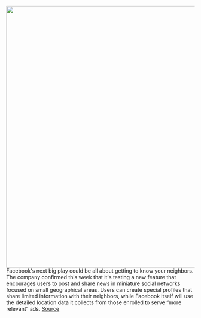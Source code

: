 <img src='https://cdn.vox-cdn.com/thumbor/d-XHQmGOYWxBob4kEGftSugH8qM=/0x0:2040x1360/1200x800/filters:focal(857x517:1183x843)/cdn.vox-cdn.com/uploads/chorus_image/image/67665731/acastro_180828_1777_facebook_0002.0.jpg' width='700px' /><br/>
Facebook's next big play could be all about getting to know your neighbors. The company confirmed this week that it's testing a new feature that encourages users to post and share news in miniature social networks focused on small geographical areas. Users can create special profiles that share limited information with their neighbors, while Facebook itself will use the detailed location data it collects from those enrolled to serve “more relevant” ads.
<a href='https://www.theverge.com/2020/10/21/21526567/facebook-neighborhoods-feature-mini-social-network-sharing-test'> Source <a/>